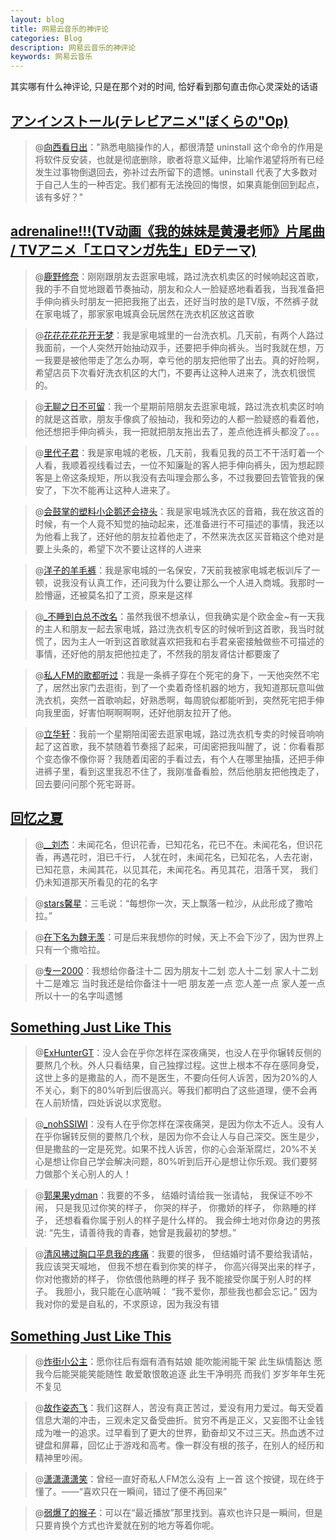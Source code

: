```yaml
---
layout: blog
title: 网易云音乐的神评论
categories: Blog
description: 网易云音乐的神评论
keywords: 网易云音乐
---
```


其实哪有什么神评论, 只是在那个对的时间, 恰好看到那句直击你心灵深处的话语

## [アンインストール(テレビアニメ"ぼくらの"Op)](https://music.163.com/#/song?id=583757)

> @[向西看日出](https://music.163.com/user/home?id=114688733)："熟悉电脑操作的人，都很清楚 uninstall 这个命令的作用是将软件反安装，也就是彻底删除，歌者将意义延伸，比喻作渴望将所有已经发生过事物倒退回去，弥补过去所留下的遗憾。uninstall 代表了大多数对于自己人生的一种否定。我们都有无法挽回的悔恨，如果真能倒回到起点，该有多好？"

## [adrenaline!!!(TV动画《我的妹妹是黄漫老师》片尾曲 / TVアニメ「エロマンガ先生」EDテーマ)](https://music.163.com/#/song?id=479938319)

> @[鹿野修奈](https://music.163.com/user/home?id=101583877)：刚刚跟朋友去逛家电城，路过洗衣机卖区的时候响起这首歌，我的手不自觉地跟着节奏抽动，朋友和众人一脸疑惑地看着我，当我准备把手伸向裤头时朋友一把把我拖了出去，还好当时放的是TV版，不然裤子就在家电城了，那家家电城真会玩居然在洗衣机区放这首歌

> @[花花花花花开无梦](https://music.163.com/user/home?id=60604960)：我是家电城里的一台洗衣机。几天前，有两个人路过我面前，一个人突然开始抽动双手，还要把手伸向裤头。当时我就在想，万一我要是被他带走了怎么办啊，幸亏他的朋友把他带了出去。真的好险啊，希望店员下次看好洗衣机区的大门，不要再让这种人进来了，洗衣机很慌的。

> @[无聊之日不可留](https://music.163.com/user/home?id=423781986)：我一个星期前陪朋友去逛家电城，路过洗衣机卖区时响的就是这首歌，朋友手像疯了般抽动，我和旁边的人都一脸疑惑的看着他，他还想把手伸向裤头，我一把就把朋友拖出去了，差点他连裤头都没了。。。

> @[里代子君](https://music.163.com/user/home?id=58326518)：我是家电城的老板，几天前，我看见我的员工不干活盯着一个人看，我顺着视线看过去，一位不知廉耻的客人把手伸向裤头，因为想起顾客是上帝这条规矩，所以我没有去叫理会那么多，不过我要回去管管我的保安了，下次不能再让这种人进来了。

> @[会鼓掌的塑料小企鹅还会挠头](https://music.163.com/user/home?id=317501714)：我是家电城洗衣区的音箱，我在放这首的时候，有一个人竟不知觉的抽动起来，还准备进行不可描述的事情，我还以为他看上我了，还好他的朋友拉着他走了，不然来洗衣区买音箱这个绝对是要上头条的，希望下次不要让这样的人进来

> @[洋子的羊毛裤](https://music.163.com/user/home?id=286935334)：我是家电城的一名保安，7天前我被家电城老板训斥了一顿，说我没有认真工作，还问我为什么要让那么一个人进入商城。我那时一脸懵逼，还被莫名扣了工资，原来是这样

> @[_不睡到白总不改名](https://music.163.com/user/home?id=327714449)：虽然我很不想承认，但我确实是个欧金金~有一天我的主人和朋友一起去家电城，路过洗衣机专区的时候听到这首歌，我当时就慌了，因为主人一听到这首歌就喜欢把我和右手君亲密接触做些不可描述的事情，还好他的朋友把他拉走了，不然我的朋友肾估计都要废了

> @[私人FM的歌都听过](https://music.163.com/user/home?id=269390976)：我是一条裤子穿在个死宅的身下，一天他突然不宅了，居然出家门去逛街，到了一个卖着奇怪机器的地方，我知道那玩意叫做洗衣机，突然一首歌响起，好熟悉啊，每周貌似都能听到，突然死宅把手伸向我里面，好害怕啊啊啊啊，还好他朋友拉开了他。

> @[立华轩](https://music.163.com/user/home?id=418996250)：我前一个星期陪闺密去逛家电城，路过洗衣机专卖的时候音响响起了这首歌，我不禁随着节奏摇了起来，可闺密把我叫醒了，说：你看看那个变态像不像你哥？我随着闺密的手看过去，有个人在哪里抽搐，还把手伸进裤子里，看到这里我忍不住了，我刚准备看脸，然后他朋友把他拽走了，回去要问问那个死宅哥哥。

## [回忆之夏](https://music.163.com/#/song?id=427610366)

> @[__刘杰](https://music.163.com/user/home?id=476405578)：未闻花名，但识花香，已知花名，花已不在。未闻花名，但识花香，再遇花时，泪已千行， 人犹在时，未闻花名，已知花名，人去花谢， 已知花意，未闻其花，以见其花，未闻花名。再见其花，泪落千冥， 我们仍未知道那天所看见的花的名字

> @[stars馨星](https://music.163.com/user/home?id=261874398)：三毛说：“每想你一次，天上飘落一粒沙，从此形成了撒哈拉。”

> @[在下名为魏无羡](https://music.163.com/user/home?id=346390032)：可是后来我想你的时候，天上不会下沙了，因为世界上只有一个撒哈拉。

> @[专一2000](https://music.163.com/user/home?id=585747331)：我想给你备注十二 因为朋友十二划 恋人十二划 家人十二划 十二是难忘 当时我还是给你备注十一吧 朋友差一点 恋人差一点 家人差一点 所以十一的名字叫遗憾

## [Something Just Like This](https://music.163.com/#/song?id=500412245)

> @[ExHunterGT](https://music.163.com/user/home?id=360778794)：没人会在乎你怎样在深夜痛哭，也没人在乎你辗转反侧的要熬几个秋。外人只看结果，自己独撑过程。这世上根本不存在感同身受，这世上多的是撒盐的人，而不是医生，不要向任何人诉苦，因为20%的人不关心，剩下的80%听到后很高兴。等我们都明白了这些道理，便不会再在人前矫情，四处诉说以求宽慰。

> @[_nohSSIWI](https://music.163.com/user/home?id=390558079)：没有人在乎你怎样在深夜痛哭，是因为你太不近人。没有人在乎你辗转反侧的要熬几个秋，是因为你不会让人与自己深交。医生是少，但是撒盐的一定是死党。如果不找人诉苦，你的心会渐渐腐烂，20%不关心是想让你自己学会解决问题，80%听到后开心是想让你乐观。我们要努力做那个关心别人的人！

> @[郭果果ydman](https://music.163.com/user/home?id=549871380)：我要的不多，
结婚时请给我一张请帖，
我保证不吵不闹，
只是我见过你笑的样子，
你哭的样子，
你撒娇的样子，
你熟睡的样子，
还想看看你属于别人的样子是什么样的。
我会绅士地对你身边的男孩说:
“先生，请善待我的青春，她曾是我最初的梦想。”

> @[清风拂过胸口平息我的疼痛](https://music.163.com/user/home?id=441729353)：我要的很多，
但结婚时请不要给我请帖，
我应该哭天喊地，
但我不想在看到你笑的样子，
你高兴得哭出来的样子，
你对他撒娇的样子，
你依偎他熟睡的样子
我不能接受你属于别人时的样子。
我胆小，我只能在心底呐喊：
“我不爱你，那些我也都会忘记。”
因为我对你的爱是自私的，不求原谅，因为我没有错

## [Something Just Like This](https://music.163.com/#/song?id=466794339)

> @[炸街小公主](https://music.163.com/user/home?id=442818086)：愿你往后有烟有酒有姑娘 能吹能闹能干架 此生纵情豁达 愿我今后能哭能笑能随性 敢爱敢恨敢追逐 此生干净明亮 而我们 岁岁年年生死不复见

> @[故作姿态飞](https://music.163.com/user/home?id=342442709)：我们这群人，苦没有真正苦过，爱没有用力爱过。每天受着信息大潮的冲击，三观未定又备受曲折。贫穷不再是正义，又妄图不让金钱成为唯一的追求。过早看到了更大的世界，勤奋却又不过三天。热血透不过键盘和屏幕，回忆止于游戏和高考。像一群没有根的孩子，在别人的经历和精神里吵闹。

> @[潇潇潇潇笑](https://music.163.com/user/home?id=283493295)：曾经一直好奇私人FM怎么没有 上一首 这个按键，现在终于懂了。——“喜欢只在一瞬间，错过了便不再回来”

> @[弱爆了的猴子](https://music.163.com/user/home?id=256731604)：可以在“最近播放”那里找到。喜欢也许只是一瞬间，但是只要肯换个方式也许爱就在别的地方等着你呢。
